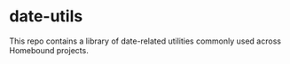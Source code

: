 # date-utils

This repo contains a library of date-related utilities commonly used across Homebound projects.